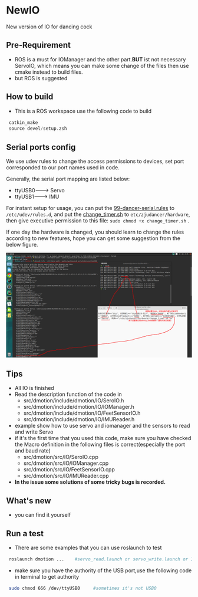 # NewIO
New version of IO for dancing cock
## Pre-Requirement 
+ ROS is a must for IOManager and the other part.**BUT** ist not necessary ServoIO, which means you can make some change of the files then use cmake instead to build files.
+ but ROS is suggested 

## How to build 
+ This is a ROS workspace use the following code to build
 ``` cpp
  catkin_make
  source devel/setup.zsh
 ```

## Serial ports config

We use udev rules to change the access permissions to devices, set port corresponded to our port names used in code.

Generally, the serial port mapping are listed below:

- ttyUSB0---> Servo
- ttyUSB1---> IMU

For instant setup for usage, you can put the [99-dancer-serial.rules](./udev/99-dancer-serial.rules) to `/etc/udev/rules.d`, and put the [change_timer.sh](./udev/change_timer.sh) to `etc/zjudancer/hardware`, then give executive permission to this file: `sudo chmod +x change_timer.sh` .

If one day  the hardware is changed, you should learn to change the rules according to new features, hope you can get some suggestion from the below figure.

![udev_rules](./img/udev_rules_method.png)



## Tips

+ All IO is finished 
+ Read the description function of the code in  
  + src/dmotion/include/dmotion/IO/SeroIO.h  
  + src/dmotion/include/dmotion/IO/IOManager.h
  + src/dmotion/include/dmotion/IO/FeetSensorIO.h
  + src/dmotion/include/dmotion/IO/IMUReader.h
+ example show how to use servo and iomanager and the sensors to read and write Servo 
+ if it's the first time that you used this code, make sure you have checked the Macro definition in the following files is correct(especially the port and baud rate)
  + src/dmotion/src/IO/SeroIO.cpp
  + src/dmotion/src/IO/IOManager.cpp
  + src/dmotion/src/IO/FeetSensorIO.cpp
  + src/dmotion/src/IO/IMUReader.cpp
+ **In the issue some solutions of some tricky bugs is recorded.**

## What's new
+ you can find it yourself

## Run a test 
+ There are some examples that you can use roslaunch to test
 ``` sh
  roslaunch dmotion ...    #servo_read.launch or servo_write.launch or IOManager_read_write.launch
 ```
+ make sure you have the authority of the USB port,use the following code in terminal to get authority
```sh
 sudo chmod 666 /dev/ttyUSB0     #sometimes it's not USB0
```
